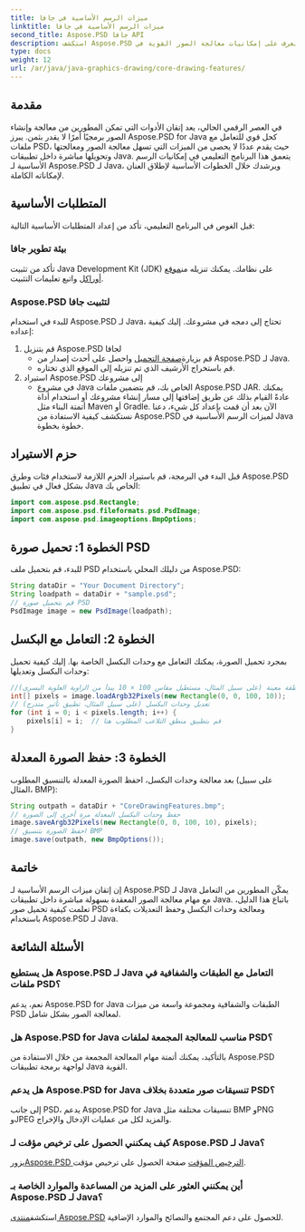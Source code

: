 ```yaml
---
title: ميزات الرسم الأساسية في جافا
linktitle: ميزات الرسم الأساسية في جافا
second_title: Aspose.PSD جافا API
description: استكشف Aspose.PSD للتعرف على إمكانيات معالجة الصور القوية في Java. تعرف على كيفية تحميل صور PSD ومعالجتها وحفظها برمجيًا.
type: docs
weight: 12
url: /ar/java/java-graphics-drawing/core-drawing-features/
---
```

## مقدمة
في العصر الرقمي الحالي، يعد إتقان الأدوات التي تمكن المطورين من معالجة وإنشاء الصور برمجيًا أمرًا لا يقدر بثمن. يبرز Aspose.PSD for Java كحل قوي للتعامل مع ملفات PSD، حيث يقدم عددًا لا يحصى من الميزات التي تسهل معالجة الصور ومعالجتها وتحويلها مباشرة داخل تطبيقات Java. يتعمق هذا البرنامج التعليمي في إمكانيات الرسم الأساسية لـ Aspose.PSD لـ Java، ويرشدك خلال الخطوات الأساسية لإطلاق العنان لإمكاناته الكاملة.
## المتطلبات الأساسية
قبل الغوص في البرنامج التعليمي، تأكد من إعداد المتطلبات الأساسية التالية:
### بيئة تطوير جافا
 تأكد من تثبيت Java Development Kit (JDK) على نظامك. يمكنك تنزيله من[موقع أوراكل](https://www.oracle.com/java/technologies/javase-jdk11-downloads.html) واتبع تعليمات التثبيت.
### Aspose.PSD لتثبيت جافا
للبدء في استخدام Aspose.PSD لـ Java، تحتاج إلى دمجه في مشروعك. إليك كيفية إعداده:
1. قم بتنزيل Aspose.PSD لجافا
   -  قم بزيارة[صفحة التحميل](https://releases.aspose.com/psd/java/) واحصل على أحدث إصدار من Aspose.PSD لـ Java.
   - قم باستخراج الأرشيف الذي تم تنزيله إلى الموقع الذي تختاره.
2. استيراد Aspose.PSD إلى مشروعك
   - في مشروع Java الخاص بك، قم بتضمين ملفات Aspose.PSD JAR. يمكنك عادةً القيام بذلك عن طريق إضافتها إلى مسار إنشاء مشروعك أو استخدام أداة أتمتة البناء مثل Maven أو Gradle.
الآن بعد أن قمت بإعداد كل شيء، دعنا نستكشف كيفية الاستفادة من Aspose.PSD لميزات الرسم الأساسية في Java خطوة بخطوة.
## حزم الاستيراد
قبل البدء في البرمجة، قم باستيراد الحزم اللازمة لاستخدام فئات وطرق Aspose.PSD بشكل فعال في تطبيق Java الخاص بك:
```java
import com.aspose.psd.Rectangle;
import com.aspose.psd.fileformats.psd.PsdImage;
import com.aspose.psd.imageoptions.BmpOptions;
```
## الخطوة 1: تحميل صورة PSD
للبدء، قم بتحميل ملف PSD من دليلك المحلي باستخدام Aspose.PSD:
```java
String dataDir = "Your Document Directory";
String loadpath = dataDir + "sample.psd";
// قم بتحميل صورة PSD
PsdImage image = new PsdImage(loadpath);
```
## الخطوة 2: التعامل مع البكسل
بمجرد تحميل الصورة، يمكنك التعامل مع وحدات البكسل الخاصة بها. إليك كيفية تحميل وحدات البكسل وتعديلها:
```java
//تحميل وحدات البكسل لمنطقة معينة (على سبيل المثال، مستطيل مقاس 100 × 10 يبدأ من الزاوية العلوية اليسرى)
int[] pixels = image.loadArgb32Pixels(new Rectangle(0, 0, 100, 10));
// تعديل وحدات البكسل (على سبيل المثال، تطبيق تأثير متدرج)
for (int i = 0; i < pixels.length; i++) {
    pixels[i] = i;  // قم بتطبيق منطق التلاعب المطلوب هنا
}
```
## الخطوة 3: حفظ الصورة المعدلة
بعد معالجة وحدات البكسل، احفظ الصورة المعدلة بالتنسيق المطلوب (على سبيل المثال، BMP):
```java
String outpath = dataDir + "CoreDrawingFeatures.bmp";
// حفظ وحدات البكسل المعدلة مرة أخرى إلى الصورة
image.saveArgb32Pixels(new Rectangle(0, 0, 100, 10), pixels);
// احفظ الصورة بتنسيق BMP
image.save(outpath, new BmpOptions());
```

## خاتمة
إن إتقان ميزات الرسم الأساسية لـ Aspose.PSD لـ Java يمكّن المطورين من التعامل مع مهام معالجة الصور المعقدة بسهولة مباشرة داخل تطبيقات Java. باتباع هذا الدليل، تعلمت كيفية تحميل صور PSD ومعالجة وحدات البكسل وحفظ التعديلات بكفاءة باستخدام Aspose.PSD لـ Java.
## الأسئلة الشائعة
### هل يستطيع Aspose.PSD لـ Java التعامل مع الطبقات والشفافية في ملفات PSD؟
نعم، يدعم Aspose.PSD for Java الطبقات والشفافية ومجموعة واسعة من ميزات PSD لمعالجة الصور بشكل شامل.
### هل Aspose.PSD for Java مناسب للمعالجة المجمعة لملفات PSD؟
بالتأكيد، يمكنك أتمتة مهام المعالجة المجمعة من خلال الاستفادة من Aspose.PSD لواجهة برمجة تطبيقات Java القوية.
### هل يدعم Aspose.PSD for Java تنسيقات صور متعددة بخلاف PSD؟
إلى جانب PSD، يدعم Aspose.PSD for Java تنسيقات مختلفة مثل BMP وPNG وJPEG والمزيد لكل من عمليات الإدخال والإخراج.
### كيف يمكنني الحصول على ترخيص مؤقت لـ Aspose.PSD لـ Java؟
 يزور[Aspose.PSD الترخيص المؤقت](https://purchase.aspose.com/temporary-license/) صفحة الحصول على ترخيص مؤقت.
### أين يمكنني العثور على المزيد من المساعدة والموارد الخاصة بـ Aspose.PSD لـ Java؟
 استكشف[منتدى Aspose.PSD](https://forum.aspose.com/c/psd/34) للحصول على دعم المجتمع والنصائح والموارد الإضافية.